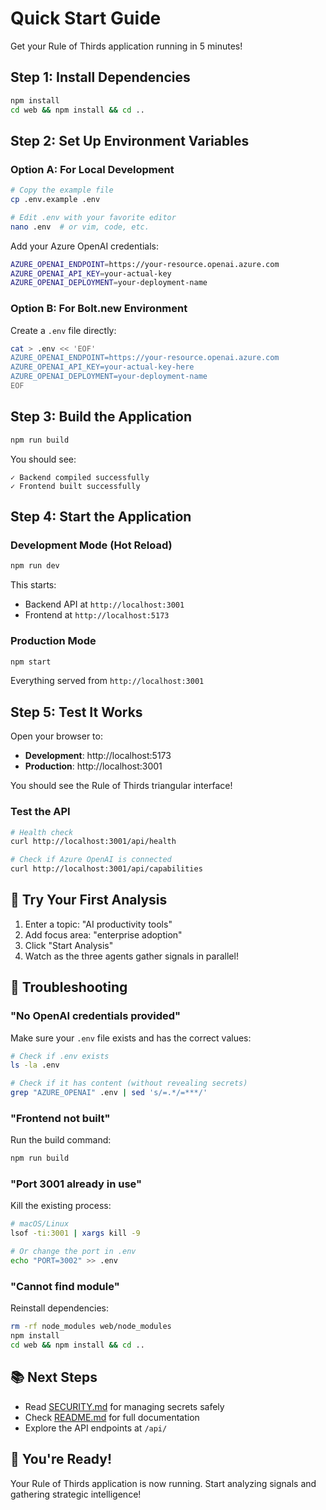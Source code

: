 # Quick Start Guide

Get your Rule of Thirds application running in 5 minutes!

## Step 1: Install Dependencies

```bash
npm install
cd web && npm install && cd ..
```

## Step 2: Set Up Environment Variables

### Option A: For Local Development

```bash
# Copy the example file
cp .env.example .env

# Edit .env with your favorite editor
nano .env  # or vim, code, etc.
```

Add your Azure OpenAI credentials:

```bash
AZURE_OPENAI_ENDPOINT=https://your-resource.openai.azure.com
AZURE_OPENAI_API_KEY=your-actual-key
AZURE_OPENAI_DEPLOYMENT=your-deployment-name
```

### Option B: For Bolt.new Environment

Create a `.env` file directly:

```bash
cat > .env << 'EOF'
AZURE_OPENAI_ENDPOINT=https://your-resource.openai.azure.com
AZURE_OPENAI_API_KEY=your-actual-key-here
AZURE_OPENAI_DEPLOYMENT=your-deployment-name
EOF
```

## Step 3: Build the Application

```bash
npm run build
```

You should see:
```
✓ Backend compiled successfully
✓ Frontend built successfully
```

## Step 4: Start the Application

### Development Mode (Hot Reload)

```bash
npm run dev
```

This starts:
- Backend API at `http://localhost:3001`
- Frontend at `http://localhost:5173`

### Production Mode

```bash
npm start
```

Everything served from `http://localhost:3001`

## Step 5: Test It Works

Open your browser to:
- **Development**: http://localhost:5173
- **Production**: http://localhost:3001

You should see the Rule of Thirds triangular interface!

### Test the API

```bash
# Health check
curl http://localhost:3001/api/health

# Check if Azure OpenAI is connected
curl http://localhost:3001/api/capabilities
```

## 🎯 Try Your First Analysis

1. Enter a topic: "AI productivity tools"
2. Add focus area: "enterprise adoption"
3. Click "Start Analysis"
4. Watch as the three agents gather signals in parallel!

## 🐛 Troubleshooting

### "No OpenAI credentials provided"

Make sure your `.env` file exists and has the correct values:

```bash
# Check if .env exists
ls -la .env

# Check if it has content (without revealing secrets)
grep "AZURE_OPENAI" .env | sed 's/=.*/=***/'
```

### "Frontend not built"

Run the build command:

```bash
npm run build
```

### "Port 3001 already in use"

Kill the existing process:

```bash
# macOS/Linux
lsof -ti:3001 | xargs kill -9

# Or change the port in .env
echo "PORT=3002" >> .env
```

### "Cannot find module"

Reinstall dependencies:

```bash
rm -rf node_modules web/node_modules
npm install
cd web && npm install && cd ..
```

## 📚 Next Steps

- Read [SECURITY.md](./SECURITY.md) for managing secrets safely
- Check [README.md](./README.md) for full documentation
- Explore the API endpoints at `/api/`

## 🎉 You're Ready!

Your Rule of Thirds application is now running. Start analyzing signals and gathering strategic intelligence!
